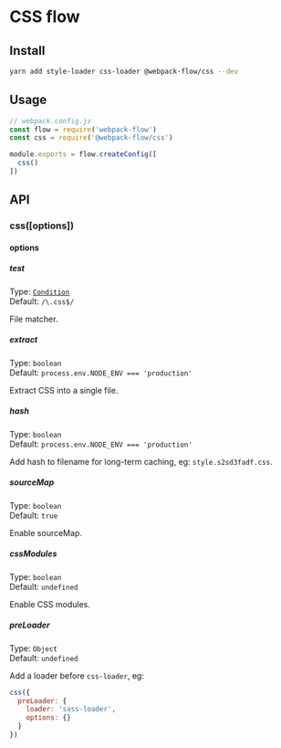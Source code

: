 # CSS flow

## Install

```bash
yarn add style-loader css-loader @webpack-flow/css --dev
```

## Usage

```js
// webpack.config.js
const flow = require('webpack-flow')
const css = require('@webpack-flow/css')

module.exports = flow.createConfig([
  css()
])
```

## API

### css([options])

#### options

##### test

Type: [`Condition`](https://webpack.js.org/configuration/module/#condition) <br>
Default: `/\.css$/`

File matcher.

##### extract

Type: `boolean`<br>
Default: `process.env.NODE_ENV === 'production'`

Extract CSS into a single file.

##### hash

Type: `boolean`<br>
Default: `process.env.NODE_ENV === 'production'`

Add hash to filename for long-term caching, eg: `style.s2sd3fadf.css`.

##### sourceMap

Type: `boolean`<br>
Default: `true`

Enable sourceMap.

##### cssModules

Type: `boolean`<br>
Default: `undefined`

Enable CSS modules.

##### preLoader

Type: `Object`<br>
Default: `undefined`

Add a loader before `css-loader`, eg:

```js
css({
  preLoader: {
    loader: 'sass-loader',
    options: {}
  }
})
```
